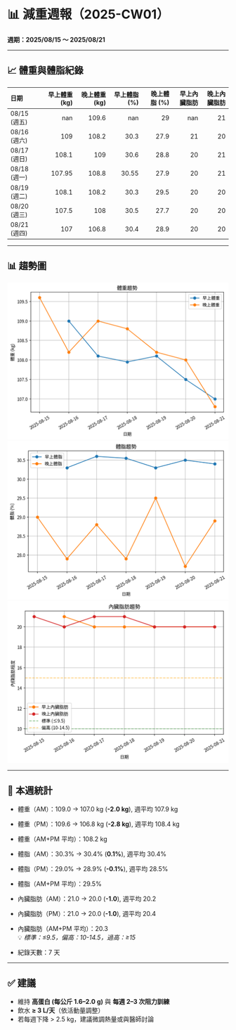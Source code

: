 # 📊 減重週報（2025-CW01）

**週期：2025/08/15 ～ 2025/08/21**  

---

## 📈 體重與體脂紀錄

| 日期         |   早上體重 (kg) |   晚上體重 (kg) |   早上體脂 (%) |   晚上體脂 (%) |   早上內臟脂肪 |   晚上內臟脂肪 |
|:-------------|----------------:|----------------:|---------------:|---------------:|---------------:|---------------:|
| 08/15 (週五) |          nan    |           109.6 |         nan    |           29   |            nan |             21 |
| 08/16 (週六) |          109    |           108.2 |          30.3  |           27.9 |             21 |             20 |
| 08/17 (週日) |          108.1  |           109   |          30.6  |           28.8 |             20 |             21 |
| 08/18 (週一) |          107.95 |           108.8 |          30.55 |           27.9 |             20 |             21 |
| 08/19 (週二) |          108.1  |           108.2 |          30.3  |           29.5 |             20 |             20 |
| 08/20 (週三) |          107.5  |           108   |          30.5  |           27.7 |             20 |             20 |
| 08/21 (週四) |          107    |           106.8 |          30.4  |           28.9 |             20 |             20 |

---

## 📊 趨勢圖

![體重趨勢](2025-CW01_weight_trend.png)
![體脂率趨勢](2025-CW01_bodyfat_trend.png)
![內臟脂肪趨勢](2025-CW01_visceral_fat_trend.png)

---

## 📌 本週統計

- 體重（AM）：109.0 → 107.0 kg  (**-2.0 kg**), 週平均 107.9 kg  
- 體重（PM）：109.6 → 106.8 kg  (**-2.8 kg**), 週平均 108.4 kg  
- 體重（AM+PM 平均）：108.2 kg  

- 體脂（AM）：30.3% → 30.4%  (**0.1%**), 週平均 30.4%  
- 體脂（PM）：29.0% → 28.9%  (**-0.1%**), 週平均 28.5%  
- 體脂（AM+PM 平均）：29.5%  

- 內臟脂肪（AM）：21.0 → 20.0  (**-1.0**), 週平均 20.2  
- 內臟脂肪（PM）：21.0 → 20.0  (**-1.0**), 週平均 20.4  
- 內臟脂肪（AM+PM 平均）：20.3  
  💡 *標準：≤9.5，偏高：10-14.5，過高：≥15*  

- 紀錄天數：7 天

---

## ✅ 建議
- 維持 **高蛋白 (每公斤 1.6–2.0 g)** 與 **每週 2–3 次阻力訓練**  
- 飲水 **≥ 3 L/天**（依活動量調整）  
- 若每週下降 > 2.5 kg，建議微調熱量或與醫師討論  
